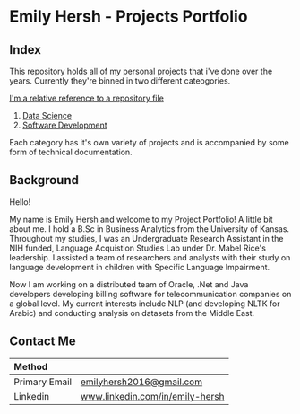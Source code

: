 # Emily Hersh - Projects Portfolio

## Index

This repository holds all of my personal projects that i've done over the years. Currently they're binned in two different cateogories.

[I'm a relative reference to a repository file](../blob/master/LICENSE)

1. [Data Science](../tree/main/Data%20Science)
2. [Software Development](../tree/main/Software%20Development)

Each category has it's own variety of projects and is accompanied by some form of technical documentation. 

## Background

Hello!

  My name is Emily Hersh and welcome to my Project Portfolio! A little bit about me. I hold a B.Sc in Business Analytics from the University of Kansas. Throughout my studies, I was an Undergraduate Research Assistant in the NIH funded, Language Acquistion Studies Lab under Dr. Mabel Rice's leadership.  I assisted a team of researchers and analysts with their study on language development in children with Specific Language Impairment. 

  Now I am working on a distributed team of Oracle, .Net and Java developers developing billing software for telecommunication companies on a global level. My current interests include NLP (and developing NLTK for Arabic) and conducting analysis on datasets from the Middle East. 
  
## Contact Me  

| Method        |                         | 
| :------------- |:-------------------   |
| Primary Email | emilyhersh2016@gmail.com|
| Linkedin    | www.linkedin.com/in/emily-hersh | 
